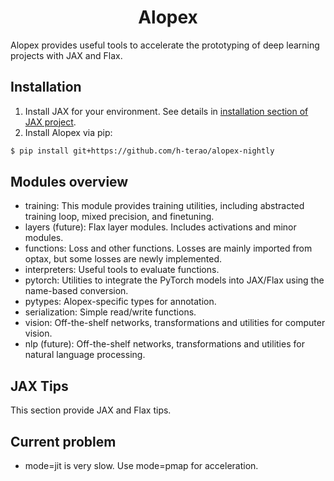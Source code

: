 <h1 align='center'>Alopex</h1>

Alopex provides useful tools to accelerate the prototyping of deep learning projects with JAX and Flax.

## Installation

1. Install JAX for your environment. See details in [installation section of JAX project](https://github.com/google/jax#installation).
2. Install Alopex via pip:
```bash
$ pip install git+https://github.com/h-terao/alopex-nightly
```

## Modules overview

- training: This module provides training utilities, including abstracted training loop, mixed precision, and finetuning.
- layers (future): Flax layer modules. Includes activations and minor modules.
- functions: Loss and other functions. Losses are mainly imported from optax, but some losses are newly implemented.
- interpreters: Useful tools to evaluate functions.
- pytorch: Utilities to integrate the PyTorch models into JAX/Flax using the name-based conversion.
- pytypes: Alopex-specific types for annotation.
- serialization: Simple read/write functions.
- vision: Off-the-shelf networks, transformations and utilities for computer vision.
- nlp (future): Off-the-shelf networks, transformations and utilities for natural language processing.

## JAX Tips

This section provide JAX and Flax tips.

## Current problem

- mode=jit is very slow. Use mode=pmap for acceleration.